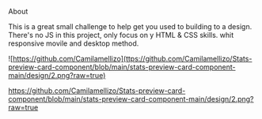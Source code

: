 About

This is a great small challenge to help get you used to building to a design. There's no JS in this project, 
only focus on y HTML & CSS skills. whit responsive movile and desktop method.


![https://github.com/Camilamellizo](ttps://github.com/Camilamellizo/Stats-preview-card-component/blob/main/stats-preview-card-component-main/design/2.png?raw=true)



https://github.com/Camilamellizo/Stats-preview-card-component/blob/main/stats-preview-card-component-main/design/2.png?raw=true